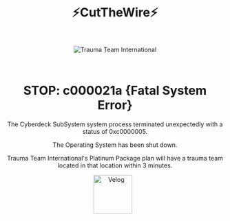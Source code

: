<div align="center" style="width: 100%;">


  <h1>⚡CutTheWire⚡</h1>   

<br>

![Trauma Team International](https://drive.google.com/uc?export=view&id=16sYP2IXoK9msmoZDik3pg7tU1qoouRUX)

<br>

 
<h1>STOP: c000021a {Fatal System Error}</h1>

The Cyberdeck SubSystem system process terminated unexpectedly with a status of 0xc0000005.

The Operating System has been shut down.

Trauma Team International's Platinum Package plan will have a trauma team located in that location within 3 minutes.

  <a href="https://velog.io/@saeon/posts" target="_blank" style="display: inline-block; margin-right: 10px;"><img alt="Velog" src ="https://img.shields.io/badge/Velog-0AC18E.svg?&style=for-the-badge&logoColor=white" style="height: 90px;"/></a>

</div>
